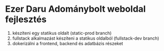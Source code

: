 # Ezer Daru Adománybolt weboldal fejlesztés

1. készíteni egy statikus oldalt (static-prod branch)
2. fullstack alkalmazást készíteni a statikus oldalból (fullstack-dev branch)
3. dokerizálni a frontend, backend és adatbázis részeket


